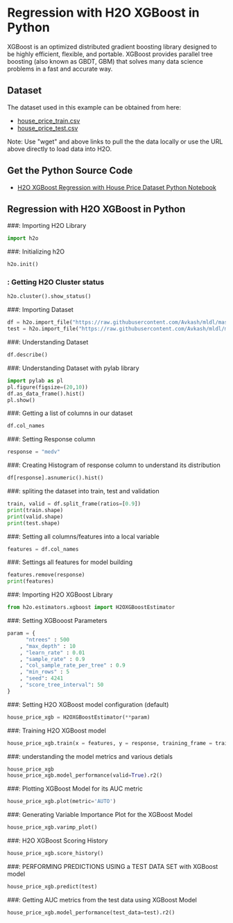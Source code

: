 # Regression with H2O XGBoost in Python #

XGBoost is an optimized distributed gradient boosting library designed to be highly efficient, flexible, and portable. XGBoost provides parallel tree boosting (also known as GBDT, GBM) that solves many data science problems in a fast and accurate way.

## Dataset ##
The dataset used in this example can be obtained from here:
 - [house_price_train.csv](https://raw.githubusercontent.com/Avkash/mldl/master/data/house_price_train.csv)
 - [house_price_test.csv](https://raw.githubusercontent.com/Avkash/mldl/master/data/house_price_test.csv)

Note: Use "wget" and above links to pull the the data locally or use the URL above directly to load data into H2O.
  
## Get the Python Source Code ##
  - [H2O XGBoost Regression with House Price Dataset Python Notebook](https://github.com/Avkash/mldl/blob/master/notebook/h2o/H2O_XGBoost_Regression_HousePrice.ipynb)
  
## Regression with H2O XGBoost in Python ##

###: Importing H2O Library
```python
import h2o
```

###: Initializing h2O
```python
h2o.init()
```

### : Getting H2O Cluster status
```python
h2o.cluster().show_status()
```

###: Importing Dataset
```python
df = h2o.import_file("https://raw.githubusercontent.com/Avkash/mldl/master/data/house_price_train.csv")
test = h2o.import_file("https://raw.githubusercontent.com/Avkash/mldl/master/data/house_price_test.csv")
```

###: Understanding Dataset
```python
df.describe()
```

###: Understanding Dataset with pylab library
```python
import pylab as pl
pl.figure(figsize=(20,10))
df.as_data_frame().hist()
pl.show()
```

###: Getting a list of columns in our dataset
```python
df.col_names
```

###: Setting Response column
```python
response = "medv"
```

###: Creating Histogram of response column to understand its distribution
```python
df[response].asnumeric().hist()
```

###: spliting the dataset into train, test and validation  
```python
train, valid = df.split_frame(ratios=[0.9])
print(train.shape)
print(valid.shape)
print(test.shape)
```

###: Setting all columns/features into a local variable
```python
features = df.col_names
```

###: Settings all features for model building
```python
features.remove(response)
print(features)
```

###: Importing H2O XGBoost Library
```python
from h2o.estimators.xgboost import H2OXGBoostEstimator
```

###: Setting XGBooost Parameters
```python
param = {
      "ntrees" : 500
    , "max_depth" : 10
    , "learn_rate" : 0.01
    , "sample_rate" : 0.9
    , "col_sample_rate_per_tree" : 0.9
    , "min_rows" : 5
    , "seed": 4241
    , "score_tree_interval": 50
}
```

###: Setting H2O XGBoost model configuration (default)
```python
house_price_xgb = H2OXGBoostEstimator(**param)
```

###: Training H2O XGBoost model 
```python
house_price_xgb.train(x = features, y = response, training_frame = train, validation_frame = valid)
```

###: understanding the model metrics and various detials
```python
house_price_xgb
house_price_xgb.model_performance(valid=True).r2()
```

###: Plotting XGBoost  Model for its AUC metric 
```python
house_price_xgb.plot(metric='AUTO')
```

###: Generating Variable Importance Plot for the XGBoost Model
```python
house_price_xgb.varimp_plot()
```

###:  H2O XGBoost Scoring History
```python
house_price_xgb.score_history()
```

###: PERFORMING PREDICTIONS USING a TEST DATA SET with XGBoost model
```python
house_price_xgb.predict(test)
```

###: Getting AUC metrics from the test data using XGBoost  Model
```python
house_price_xgb.model_performance(test_data=test).r2()
```
